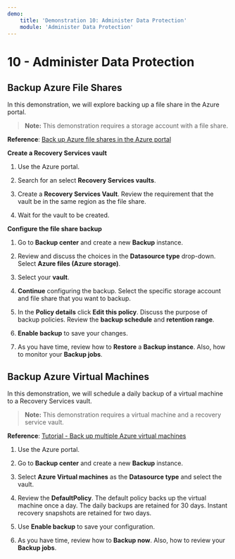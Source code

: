 ```yaml
---
demo:
    title: 'Demonstration 10: Administer Data Protection'
    module: 'Administer Data Protection'
---
```


# 10 - Administer Data Protection

## Backup Azure File Shares

In this demonstration, we will explore backing up a file share in the Azure portal.

> **Note:** This demonstration requires a storage account with a file share. 

**Reference**: [Back up Azure file shares in the Azure portal](https://docs.microsoft.com/azure/backup/backup-afs)

**Create a Recovery Services vault**

1. Use the Azure portal.

1. Search for an select **Recovery Services vaults**.

1. Create a **Recovery Services Vault**. Review the requirement that the vault be in the same region as the file share. 

1. Wait for the vault to be created. 

**Configure the file share backup**

1. Go to **Backup center** and create a new **Backup** instance.

1. Review and discuss the choices in the **Datasource type** drop-down. Select **Azure files (Azure storage)**. 

1. Select your **vault**.

1. **Continue** configuring the backup. Select the specific storage account and file share that you want to backup.  

1. In the **Policy details** click **Edit this policy**. Discuss the purpose of backup policies. Review the **backup schedule** and **retention range**.  

1. **Enable backup** to save your changes. 

1. As you have time, review how to **Restore** a **Backup instance**. Also, how to monitor your **Backup jobs**. 

## Backup Azure Virtual Machines

In this demonstration, we will schedule a daily backup of a virtual machine to a Recovery Services vault.

> **Note:** This demonstration requires a virtual machine and a recovery service vault.

**Reference**: [Tutorial - Back up multiple Azure virtual machines](https://docs.microsoft.com/azure/backup/tutorial-backup-vm-at-scale)

1. Use the Azure portal.

1. Go to **Backup center** and create a new **Backup** instance.

1. Select **Azure Virtual machines** as the **Datasource type** and select the vault.

1. Review the **DefaultPolicy**. The default policy backs up the virtual machine once a day. The daily backups are retained for 30 days. Instant recovery snapshots are retained for two days.

1. Use **Enable backup** to save your configuration.

1. As you have time, review how to **Backup now**. Also, how to review your **Backup jobs**.  

